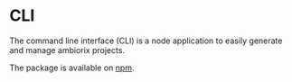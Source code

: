 # CLI

The command line interface (CLI) is a node application to
easily generate and manage ambiorix projects. 

The package is available on [npm](https://www.npmjs.com/package/ambiorix-cli).
